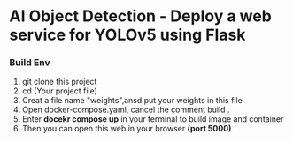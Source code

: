 # AI Object Detection - Deploy a web service for YOLOv5 using Flask

### Build Env
1. git clone this project
2. cd (Your project file)
3. Creat a file name "weights",ansd put your weights in this file
4. Open docker-compose.yaml, cancel the comment build .
4. Enter **docekr compose up** in your terminal to build image and container
5. Then you can open this web in your browser **(port 5000)**
